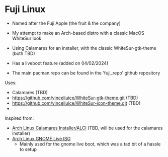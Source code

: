 # Fuji Linux

- Named after the Fuji Apple (the fruit & the company)

- My attempt to make an Arch-based distro with a classic MacOS WhiteSur look
- Using Calamares for an installer, with the classic WhiteSur-gtk-theme (both TBD)
- Has a liveboot feature (added on 04/02/2024)
- The main pacman repo can be found in the 'fuji_repo' github repository

Uses:
- Calamares (TBD)
- https://github.com/vinceliuice/WhiteSur-gtk-theme.git (TBD)
- https://github.com/vinceliuice/WhiteSur-icon-theme.git (TBD)
- 

Inspired from: 
- [Arch Linux Calamares Installer/ALCI](https://github.com/arch-linux-calamares-installer/alci-iso.git) (TBD, will be used for the calamares installer)
- [Arch Linux GNOME Live ISO](https://github.com/n0raitor/archlinux-iso/tree/main)
    - Mainly used for the gnome live boot, which was a tad bit of a hassle to setup 